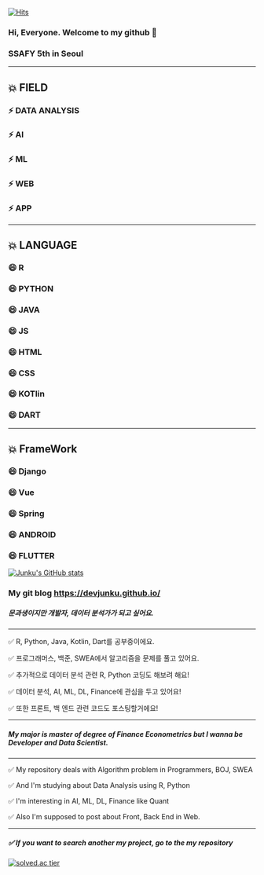[![Hits](https://hits.seeyoufarm.com/api/count/incr/badge.svg?url=https://github.com/Devjunku%2Fgjbae1212%2Fhit-counter&count_bg=%2379C83D&title_bg=%23555555&icon=&icon_color=%23E7E7E7&title=hits&edge_flat=false)](https://github.com/Devjunku)


### Hi, Everyone. Welcome to my github 👋
### SSAFY 5th in Seoul
---
## 💥 FIELD
### ⚡ DATA ANALYSIS
### ⚡ AI
### ⚡ ML
### ⚡ WEB
### ⚡ APP
---
## 💥 LANGUAGE
### 😄 R
### 😄 PYTHON
### 😄 JAVA
### 😄 JS
### 😄 HTML
### 😄 CSS
### 😄 KOTlin
### 😄 DART
---
## 💥 FrameWork
### 😄 Django
### 😄 Vue
### 😄 Spring
### 😄 ANDROID
### 😄 FLUTTER

[![Junku's GitHub stats](https://github-readme-stats.vercel.app/api?username=Devjunku&count_private=true&theme=algolia)](https://github.com/anuraghazra/github-readme-stats)

### My git blog https://devjunku.github.io/
#####  문과생이지만 개발자, 데이터 분석가가 되고 싶어요.  

---
✅ R, Python, Java, Kotlin, Dart를 공부중이에요.  

✅ 프로그래머스, 백준, SWEA에서 알고리즘을 문제를 풀고 있어요.  

✅ 추가적으로 데이터 분석 관련 R, Python 코딩도 해보려 해요!

✅ 데이터 분석, AI, ML, DL, Finance에 관심을 두고 있어요!  

✅ 또한 프론트, 백 엔드 관련 코드도 포스팅할거에요!

---

#####  My major is master of degree of Finance Econometrics but I wanna be Developer and Data Scientist.  

---

✅ My repository deals with Algorithm problem in Programmers, BOJ, SWEA  

✅ And I'm studying about Data Analysis using R, Python  

✅ I'm interesting in AI, ML, DL, Finance like Quant  

✅ Also I'm supposed to post about Front, Back End in Web.  

----

##### ✅ If you want to search another my project,  go to the my repository  

[![solved.ac tier](http://mazassumnida.wtf/api/generate_badge?boj=junkuill)](https://solved.ac/junkuill)


<!--
**Dev-junku/Dev-junku** is a ✨ _special_ ✨ repository because its `README.md` (this file) appears on your GitHub profile.

Here are some ideas to get you started:

- 🔭 I’m currently working on ...
- 🌱 I’m currently learning ...
- 👯 I’m looking to collaborate on ...
- 🤔 I’m looking for help with ...
- 💬 Ask me about ...
- 📫 How to reach me: ...
- 😄 Pronouns: ...
- ⚡ Fun fact: ...
-->
